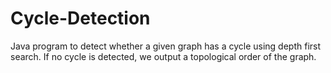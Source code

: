 # Cycle-Detection
Java program to detect whether a given graph has a cycle using depth first search. If no cycle is detected, we output a topological order of the graph.
